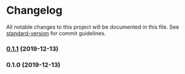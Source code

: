 # Changelog

All notable changes to this project will be documented in this file. See [standard-version](https://github.com/conventional-changelog/standard-version) for commit guidelines.

### [0.1.1](https://github.com/zendra1994/releases/compare/v0.1.0...v0.1.1) (2019-12-13)

### 0.1.0 (2019-12-13)
